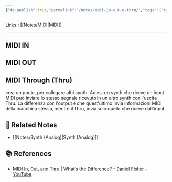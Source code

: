 ```yaml
---
{"dg-publish":true,"permalink":"/notes/midi-in-out-e-thru/","tags":["type/note"]}
---
```


Links:: [[Notes/MIDI\|MIDI]]

---


## MIDI IN

## MIDI OUT

## MIDI Through (Thru)

crea un ponte, per collegare altri synth. Ad es. un synth che riceve un input MIDI può inviare lo stesso segnale ricevuto in un altro synth con l'uscita Thru. La differenza con l'output è che quest'ultimo invia informazioni MIDI della macchina stessa, mentre il Thru, invia solo quello che riceve dall'input



## 🔗 Related Notes

- [[Notes/Synth (Analog)\|Synth (Analog)]]

## 📚 References

- [MIDI In, Out, and Thru | What's the Difference? – Daniel Fisher - YouTube](https://www.youtube.com/watch?v=-9nJHkGkzpg)
